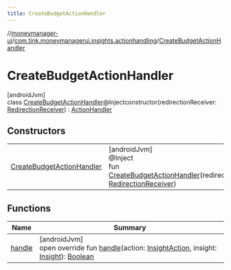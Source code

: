 ```yaml
---
title: CreateBudgetActionHandler
---
```

//[moneymanager-ui](../../../index.html)/[com.tink.moneymanagerui.insights.actionhandling](../index.html)/[CreateBudgetActionHandler](index.html)



# CreateBudgetActionHandler



[androidJvm]\
class [CreateBudgetActionHandler](index.html)@Injectconstructor(redirectionReceiver: [RedirectionReceiver](../../se.tink.android.redirection/-redirection-receiver/index.html)) : [ActionHandler](../-action-handler/index.html)



## Constructors


| | |
|---|---|
| [CreateBudgetActionHandler](-create-budget-action-handler.html) | [androidJvm]<br>@Inject<br>fun [CreateBudgetActionHandler](-create-budget-action-handler.html)(redirectionReceiver: [RedirectionReceiver](../../se.tink.android.redirection/-redirection-receiver/index.html)) |


## Functions


| Name | Summary |
|---|---|
| [handle](handle.html) | [androidJvm]<br>open override fun [handle](handle.html)(action: [InsightAction](../../com.tink.model.insights/-insight-action/index.html), insight: [Insight](../../com.tink.model.insights/-insight/index.html)): [Boolean](https://kotlinlang.org/api/latest/jvm/stdlib/kotlin/-boolean/index.html) |

